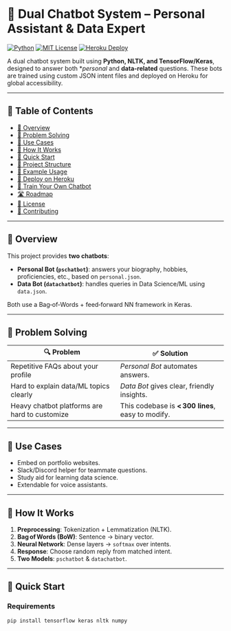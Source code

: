 # 🤖 Dual Chatbot System – Personal Assistant & Data Expert

[![Python](https://img.shields.io/badge/python-3.7%2B-blue)](https://www.python.org/)
[![MIT License](https://img.shields.io/badge/license-MIT-green)](https://opensource.org/licenses/MIT)
[![Heroku Deploy](https://www.herokucdn.com/deploy/button.svg)](https://heroku.com/deploy?template=https://github.com/Uvais5/chatbot)

A dual chatbot system built using **Python, NLTK, and TensorFlow/Keras**, designed to answer both **personal* and **data-related** questions. These bots are trained using custom JSON intent files and deployed on Heroku for global accessibility.

---

## 📌 Table of Contents

- [📖 Overview](#-overview)
- [🎯 Problem Solving](#-problem-solving)
- [💼 Use Cases](#-use-cases)
- [🧠 How It Works](#-how-it-works)
- [🚀 Quick Start](#-quick-start)
- [📁 Project Structure](#-project-structure)
- [📝 Example Usage](#-example-usage)
- [🚀 Deploy on Heroku](#-deploy-on-heroku)
- [🔧 Train Your Own Chatbot](#-train-your-own-chatbot)
- [🛣️ Roadmap](#roadmap)
- [📜 License](#-license)
- [🤝 Contributing](#-contributing)

---

## 📖 Overview

This project provides **two chatbots**:

- **Personal Bot (`pschatbot`)**: answers your biography, hobbies, proficiencies, etc., based on `personal.json`.
- **Data Bot (`datachatbot`)**: handles queries in Data Science/ML using `data.json`.

Both use a Bag‑of‑Words + feed‑forward NN framework in Keras.

---

## 🎯 Problem Solving

| 🔍 Problem | ✅ Solution |
|------------|-------------|
| Repetitive FAQs about your profile | *Personal Bot* automates answers. |
| Hard to explain data/ML topics clearly | *Data Bot* gives clear, friendly insights. |
| Heavy chatbot platforms are hard to customize | This codebase is **< 300 lines**, easy to modify. |

---

## 💼 Use Cases

- Embed on portfolio websites.
- Slack/Discord helper for teammate questions.
- Study aid for learning data science.
- Extendable for voice assistants.

---

## 🧠 How It Works

1. **Preprocessing**: Tokenization + Lemmatization (NLTK).
2. **Bag of Words (BoW)**: Sentence → binary vector.
3. **Neural Network**: Dense layers → `softmax` over intents.
4. **Response**: Choose random reply from matched intent.
5. **Two Models**: `pschatbot` & `datachatbot`.

---

## 🚀 Quick Start

### Requirements

```bash
pip install tensorflow keras nltk numpy

